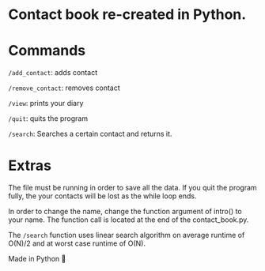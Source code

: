 # Contact book re-created in Python. 


# Commands 

`/add_contact`: adds contact

`/remove_contact`: removes contact 

`/view`: prints your diary 

`/quit`: quits the program 

`/search`: Searches a certain contact and returns it. 


# Extras 

The file must be running in order to save all the data. If you quit the program fully, the
your contacts will be lost as the while loop ends.

In order to change the name, change the function argument of intro() to your name. The function call is located at the end of the contact_book.py.

The `/search` function uses linear search algorithm on average runtime of O(N)/2 and at worst case runtime of O(N). 

Made in Python 🐍
